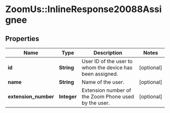# ZoomUs::InlineResponse20088Assignee

## Properties
Name | Type | Description | Notes
------------ | ------------- | ------------- | -------------
**id** | **String** | User ID of the user to whom the device has been assigned. | [optional] 
**name** | **String** | Name of the user. | [optional] 
**extension_number** | **Integer** | Extension number of the Zoom Phone used by the user. | [optional] 


